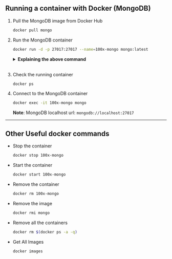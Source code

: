 ## Running a container with Docker (MongoDB)

1. Pull the MongoDB image from Docker Hub

   ```bash 
   docker pull mongo
   ```
 
2. Run the MongoDB container

   ```bash
   docker run -d -p 27017:27017 --name=100x-mongo mongo:latest
   ```

   <details>
   <summary><b>Explaining the above command</b></summary>

   - `-d` flag is used to run the container in the background (detached mode).
   - `-p` flag is used to map the host port to the container port.
   - `--name` flag is used to give a name to the container.
   - `mongo:latest` is the image name and tag.
   </details>
   <br>

3. Check the running container

   ```bash
   docker ps
   ```

4. Connect to the MongoDB container

   ```bash
   docker exec -it 100x-mongo mongo
   ```

   **Note**: MongoDB localhost url: `mongodb://localhost:27017`

---

## Other Useful docker commands

- Stop the container

  ```bash
  docker stop 100x-mongo
  ```

- Start the container

  ```bash
  docker start 100x-mongo
  ```

- Remove the container

  ```bash
  docker rm 100x-mongo
  ```

- Remove the image

  ```bash
  docker rmi mongo
  ```

- Remove all the containers

  ```bash
  docker rm $(docker ps -a -q)
  ```

- Get All Images
  ```bash
  docker images
  ```
